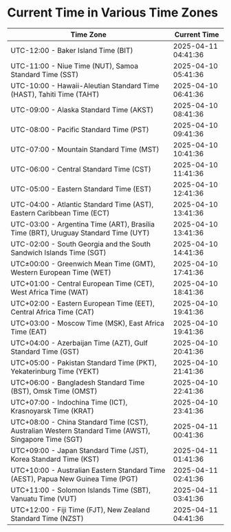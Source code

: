 # Current Time in Various Time Zones

| Time Zone | Current Time |
|-----------|--------------|
| UTC-12:00 - Baker Island Time (BIT) | 2025-04-11 04:41:36 |
| UTC-11:00 - Niue Time (NUT), Samoa Standard Time (SST) | 2025-04-10 05:41:36 |
| UTC-10:00 - Hawaii-Aleutian Standard Time (HAST), Tahiti Time (TAHT) | 2025-04-10 06:41:36 |
| UTC-09:00 - Alaska Standard Time (AKST) | 2025-04-10 08:41:36 |
| UTC-08:00 - Pacific Standard Time (PST) | 2025-04-10 09:41:36 |
| UTC-07:00 - Mountain Standard Time (MST) | 2025-04-10 10:41:36 |
| UTC-06:00 - Central Standard Time (CST) | 2025-04-10 11:41:36 |
| UTC-05:00 - Eastern Standard Time (EST) | 2025-04-10 12:41:36 |
| UTC-04:00 - Atlantic Standard Time (AST), Eastern Caribbean Time (ECT) | 2025-04-10 13:41:36 |
| UTC-03:00 - Argentina Time (ART), Brasília Time (BRT), Uruguay Standard Time (UYT) | 2025-04-10 13:41:36 |
| UTC-02:00 - South Georgia and the South Sandwich Islands Time (SGT) | 2025-04-10 14:41:36 |
| UTC±00:00 - Greenwich Mean Time (GMT), Western European Time (WET) | 2025-04-10 17:41:36 |
| UTC+01:00 - Central European Time (CET), West Africa Time (WAT) | 2025-04-10 18:41:36 |
| UTC+02:00 - Eastern European Time (EET), Central Africa Time (CAT) | 2025-04-10 19:41:36 |
| UTC+03:00 - Moscow Time (MSK), East Africa Time (EAT) | 2025-04-10 19:41:36 |
| UTC+04:00 - Azerbaijan Time (AZT), Gulf Standard Time (GST) | 2025-04-10 20:41:36 |
| UTC+05:00 - Pakistan Standard Time (PKT), Yekaterinburg Time (YEKT) | 2025-04-10 21:41:36 |
| UTC+06:00 - Bangladesh Standard Time (BST), Omsk Time (OMST) | 2025-04-10 22:41:36 |
| UTC+07:00 - Indochina Time (ICT), Krasnoyarsk Time (KRAT) | 2025-04-10 23:41:36 |
| UTC+08:00 - China Standard Time (CST), Australian Western Standard Time (AWST), Singapore Time (SGT) | 2025-04-11 00:41:36 |
| UTC+09:00 - Japan Standard Time (JST), Korea Standard Time (KST) | 2025-04-11 01:41:36 |
| UTC+10:00 - Australian Eastern Standard Time (AEST), Papua New Guinea Time (PGT) | 2025-04-11 02:41:36 |
| UTC+11:00 - Solomon Islands Time (SBT), Vanuatu Time (VUT) | 2025-04-11 03:41:36 |
| UTC+12:00 - Fiji Time (FJT), New Zealand Standard Time (NZST) | 2025-04-11 04:41:36 |
